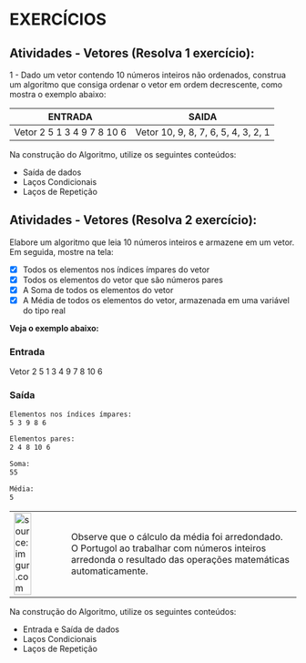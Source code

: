 <h1>EXERCÍCIOS</h1>

<h2>Atividades - Vetores (Resolva 1 exercício):</h2>

1 - Dado um vetor contendo 10 números inteiros não ordenados, construa um algoritmo que consiga ordenar o vetor em ordem decrescente, como mostra o exemplo abaixo:

| ENTRADA | SAIDA |
|---------|-------|
|Vetor 2 5 1 3 4 9 7 8 10 6 | Vetor 10, 9, 8, 7, 6, 5, 4, 3, 2, 1|

Na construção do Algoritmo, utilize os seguintes conteúdos:
* Saída de dados
* Laços Condicionais
* Laços de Repetição


<h2>Atividades - Vetores (Resolva 2 exercício):</h2>

Elabore um algoritmo que leia 10 números inteiros e armazene em um vetor. Em seguida, mostre na tela:
- [x] Todos os elementos nos índices ímpares do vetor 
- [x] Todos os elementos do vetor que são números pares
- [x] A Soma de todos os elementos do vetor
- [x] A Média de todos os elementos do vetor, armazenada em uma variável do tipo real

**Veja o exemplo abaixo:**

<h3>Entrada</h3>
Vetor 2 5 1 3 4 9 7 8 10 6 

<h3>Saída</h3>

```bash
Elementos nos índices ímpares:
5 3 9 8 6
```

```bash
Elementos pares:
2 4 8 10 6
```

```bash
Soma:
55
```

```bash
Média:
5
```

<table width="40%"> 
    <tr>
        <td width="10%"><img src="https://cdn-icons-png.flaticon.com/512/455/455875.png" title="source: imgur.com" width="60%"/></td>
        <td width="90%"><a>Observe que o cálculo da média foi arredondado. O Portugol ao trabalhar com números inteiros arredonda o resultado das operações matemáticas automaticamente.</a></td>
    </tr>
</table>

Na construção do Algoritmo, utilize os seguintes conteúdos:
* Entrada e Saída de dados
* Laços Condicionais
* Laços de Repetição



